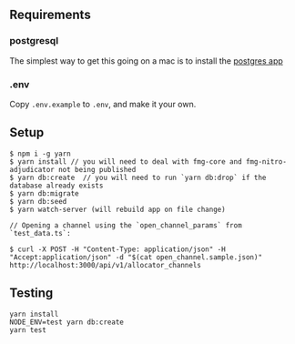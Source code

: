 ## Requirements
### postgresql
The simplest way to get this going on a mac is to install the [postgres app](https://postgresapp.com)

### .env
Copy `.env.example` to `.env`, and make it your own.

## Setup

```
$ npm i -g yarn
$ yarn install // you will need to deal with fmg-core and fmg-nitro-adjudicator not being published
$ yarn db:create  // you will need to run `yarn db:drop` if the database already exists
$ yarn db:migrate
$ yarn db:seed
$ yarn watch-server (will rebuild app on file change)

// Opening a channel using the `open_channel_params` from `test_data.ts`:

$ curl -X POST -H "Content-Type: application/json" -H "Accept:application/json" -d "$(cat open_channel.sample.json)" http://localhost:3000/api/v1/allocator_channels 
```

## Testing

```
yarn install
NODE_ENV=test yarn db:create
yarn test
```